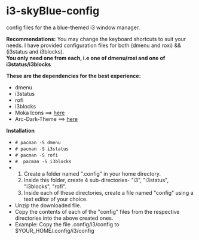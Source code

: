 # i3-skyBlue-config
config files for the a blue-themed i3 window manager.
<p>
<b>Recommendations:</b>
	You may change the keyboard shortcuts to suit your needs.
	I have provided configuration files for both (dmenu and roxi) && (i3status and i3blocks).<br>
	<b>You only need one from each, i.e one of dmenu/roxi and one of i3status/i3blocks</b>
</p>
<b>These are the dependencies for the best experience:</b>
	<ul>
	<li>dmenu</li>  
	<li>i3status</li>
	<li>rofi</li>
	<li>i3blocks</li>
	<li>Moka Icons ==> <a href="https://snwh.org/moka">here</a></li>
	<li>Arc-Dark-Theme ==> <a href="https://github.com/horst3180/Arc-theme">here</a></li>
	</ul>
</p>
<b>Installation</b>
	<ul>
	<li><code># pacman -S dmenu</code></li>
	<li><code># pacman -S i3status</code></li>
	<li><code># pacman -S rofi</code></li>
	<li><code>#  pacman -S i3blocks</code></li>
	<li><ol>
		<li>Create a folder named ".config" in your home directory.</li>
		<li>Inside this folder, create 4 sub-directories- "i3", "i3status", "i3blocks", "rofi".</li>
		<li>Inside each of these directories, create a file named "config" using a text editor of your choice.</li>
		</ol>
	<li>Unzip the downloaded file.</li>
	<li>Copy the contents of each of the "config" files from the respective directories into the above created ones.</li>
	<li> Example: Copy the file .config/i3/config to $YOUR_HOME/.config/i3/config</li>
	</ul>
</p>
